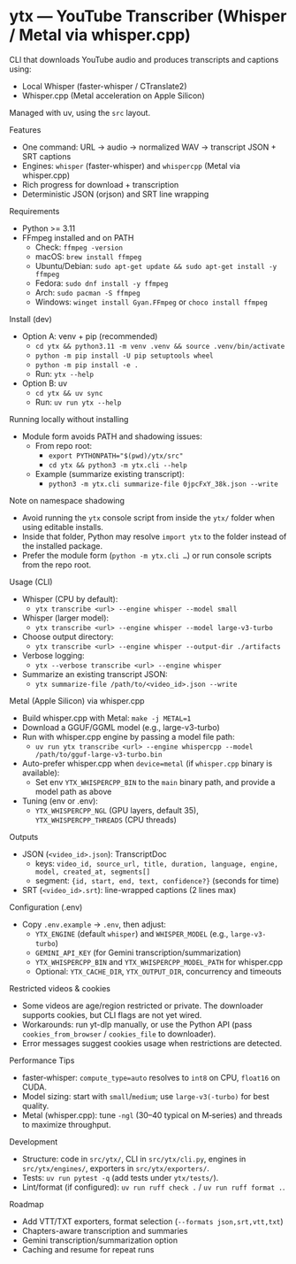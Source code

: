 ytx — YouTube Transcriber (Whisper / Metal via whisper.cpp)
==========================================================

CLI that downloads YouTube audio and produces transcripts and captions using:
- Local Whisper (faster-whisper / CTranslate2)
- Whisper.cpp (Metal acceleration on Apple Silicon)

Managed with uv, using the `src` layout.

Features
- One command: URL → audio → normalized WAV → transcript JSON + SRT captions
- Engines: `whisper` (faster-whisper) and `whispercpp` (Metal via whisper.cpp)
- Rich progress for download + transcription
- Deterministic JSON (orjson) and SRT line wrapping

Requirements
- Python >= 3.11
- FFmpeg installed and on PATH
  - Check: `ffmpeg -version`
  - macOS: `brew install ffmpeg`
  - Ubuntu/Debian: `sudo apt-get update && sudo apt-get install -y ffmpeg`
  - Fedora: `sudo dnf install -y ffmpeg`
  - Arch: `sudo pacman -S ffmpeg`
  - Windows: `winget install Gyan.FFmpeg` or `choco install ffmpeg`

Install (dev)
- Option A: venv + pip (recommended)
  - `cd ytx && python3.11 -m venv .venv && source .venv/bin/activate`
  - `python -m pip install -U pip setuptools wheel`
  - `python -m pip install -e .`
  - Run: `ytx --help`
- Option B: uv
  - `cd ytx && uv sync`
  - Run: `uv run ytx --help`

Running locally without installing
- Module form avoids PATH and shadowing issues:
  - From repo root:
    - `export PYTHONPATH="$(pwd)/ytx/src"`
    - `cd ytx && python3 -m ytx.cli --help`
  - Example (summarize existing transcript):
    - `python3 -m ytx.cli summarize-file 0jpcFxY_38k.json --write`

Note on namespace shadowing
- Avoid running the `ytx` console script from inside the `ytx/` folder when using editable installs.
- Inside that folder, Python may resolve `import ytx` to the folder instead of the installed package.
- Prefer the module form (`python -m ytx.cli …`) or run console scripts from the repo root.

Usage (CLI)
- Whisper (CPU by default):
  - `ytx transcribe <url> --engine whisper --model small`
- Whisper (larger model):
  - `ytx transcribe <url> --engine whisper --model large-v3-turbo`
- Choose output directory:
  - `ytx transcribe <url> --engine whisper --output-dir ./artifacts`
- Verbose logging:
  - `ytx --verbose transcribe <url> --engine whisper`
- Summarize an existing transcript JSON:
  - `ytx summarize-file /path/to/<video_id>.json --write`

Metal (Apple Silicon) via whisper.cpp
- Build whisper.cpp with Metal: `make -j METAL=1`
- Download a GGUF/GGML model (e.g., large-v3-turbo)
- Run with whisper.cpp engine by passing a model file path:
  - `uv run ytx transcribe <url> --engine whispercpp --model /path/to/gguf-large-v3-turbo.bin`
- Auto-prefer whisper.cpp when `device=metal` (if `whisper.cpp` binary is available):
  - Set env `YTX_WHISPERCPP_BIN` to the `main` binary path, and provide a model path as above
- Tuning (env or .env):
  - `YTX_WHISPERCPP_NGL` (GPU layers, default 35), `YTX_WHISPERCPP_THREADS` (CPU threads)

Outputs
- JSON (`<video_id>.json`): TranscriptDoc
  - keys: `video_id, source_url, title, duration, language, engine, model, created_at, segments[]`
  - segment: `{id, start, end, text, confidence?}` (seconds for time)
- SRT (`<video_id>.srt`): line-wrapped captions (2 lines max)

Configuration (.env)
- Copy `.env.example` → `.env`, then adjust:
  - `YTX_ENGINE` (default `whisper`) and `WHISPER_MODEL` (e.g., `large-v3-turbo`)
  - `GEMINI_API_KEY` (for Gemini transcription/summarization)
  - `YTX_WHISPERCPP_BIN` and `YTX_WHISPERCPP_MODEL_PATH` for whisper.cpp
  - Optional: `YTX_CACHE_DIR`, `YTX_OUTPUT_DIR`, concurrency and timeouts

Restricted videos & cookies
- Some videos are age/region restricted or private. The downloader supports cookies, but CLI flags are not yet wired.
- Workarounds: run yt-dlp manually, or use the Python API (pass `cookies_from_browser` / `cookies_file` to downloader).
- Error messages suggest cookies usage when restrictions are detected.

Performance Tips
- faster‑whisper: `compute_type=auto` resolves to `int8` on CPU, `float16` on CUDA.
- Model sizing: start with `small`/`medium`; use `large-v3(-turbo)` for best quality.
- Metal (whisper.cpp): tune `-ngl` (30–40 typical on M‑series) and threads to maximize throughput.

Development
- Structure: code in `src/ytx/`, CLI in `src/ytx/cli.py`, engines in `src/ytx/engines/`, exporters in `src/ytx/exporters/`.
- Tests: `uv run pytest -q` (add tests under `ytx/tests/`).
- Lint/format (if configured): `uv run ruff check .` / `uv run ruff format .`.

Roadmap
- Add VTT/TXT exporters, format selection (`--formats json,srt,vtt,txt`)
- Chapters-aware transcription and summaries
- Gemini transcription/summarization option
- Caching and resume for repeat runs
